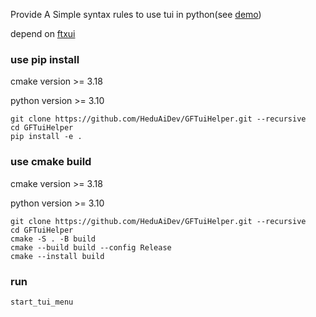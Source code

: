 Provide A Simple syntax rules to use tui in python(see [demo](./src/tui_helper/menu/main.py))

depend on [ftxui](https://github.com/ArthurSonzogni/FTXUI)



### use pip install
cmake version >= 3.18

python version >= 3.10

~~~shell
git clone https://github.com/HeduAiDev/GFTuiHelper.git --recursive
cd GFTuiHelper
pip install -e .
~~~


### use cmake build
cmake version >= 3.18

python version >= 3.10

~~~shell
git clone https://github.com/HeduAiDev/GFTuiHelper.git --recursive
cd GFTuiHelper
cmake -S . -B build
cmake --build build --config Release
cmake --install build
~~~

### run
~~~shell
start_tui_menu
~~~